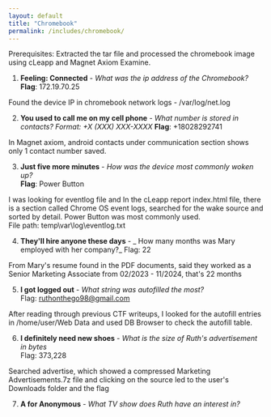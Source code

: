 ```yaml
---
layout: default
title: "Chromebook"
permalink: /includes/chromebook/
---
```


Prerequisites: Extracted the tar file and processed the chromebook image using cLeapp and Magnet Axiom Examine.

1. **Feeling: Connected** - _What was the ip address of the Chromebook?_
**Flag**: 172.19.70.25  

Found the device IP in chromebook network logs - /var/log/net.log  

2. **You used to call me on my cell phone** - _What number is stored in contacts? Format: +X (XXX) XXX-XXXX_
**Flag**: +18028292741  

In Magnet axiom, android contacts under communication section shows only 1 contact number saved.  

3. **Just five more minutes** - _How was the device most commonly woken up?_  
**Flag**: Power Button  

I was looking for eventlog file and In the cLeapp report index.html file, there is a section called Chrome OS event logs, searched for the wake source and sorted by detail. Power Button was most commonly used.  
File path: temp\var\log\eventlog.txt  

4. **They'll hire anyone these days** - _ How many months was Mary employed with her company?_
Flag: 22

From Mary's resume found in the PDF documents, said they worked as a Senior Marketing Associate from 02/2023 - 11/2024, that's 22 months  

5. **I got logged out** - _What string was autofilled the most?_  
Flag: ruthonthego98@gmail.com  

After reading through previous CTF writeups, I looked for the autofill entries in /home/user/Web Data and used DB Browser to check the autofill table.   

6. **I definitely need new shoes** - _What is the size of Ruth's advertisement in bytes_  
Flag: 373,228  

Searched advertise, which showed a compressed Marketing Advertisements.7z file and clicking on the source led to the user's Downloads folder and the flag  

7. **A for Anonymous** - _What TV show does Ruth have an interest in?_
